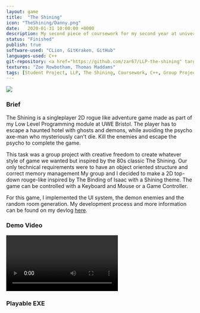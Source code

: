 ```yaml
---
layout: game
title:  "The Shining"
icon: "TheShining/Danny.png"
date:   2020-01-31 10:00:00 +0000
description: My second piece of coursework for my second year at university. A 2D rogue-like game inspired by the movie The Shining.
status: "Finished"
publish: true
software-used: "CLion, GitKraken, GitHub"
languages-used: C++
git-repository: <a href="https://github.com/zar67/LLP-the-shining" target="_blank">GitHub</a>
textures: "Zoe Rowbotham, Thomas Maddams"
tags: [Student Project, LLP, The Shining, Coursework, C++, Group Project]
---
```


<img src="{{ site.baseurl }}/assets/TheShining/the_shining_poster.jpg"/>

<h3>Brief</h3>

The Shining is a singleplayer 2D rogue like adventure game made as part of my Low Level Programming module at UWE Bristol. The player has to escape a haunted hotel with ghosts and demons, while avoiding the psycho axe-man who mysteriously can't die. Kill the enemies and escape the psycho to complete the game.

This task was a group project with creative freedom to create whatever style of game we wanted but inspired by the 80s classic The Shining. Our only technical requirements were to have an object oriented structure and correct memory management My group and I decided to make a 2D top-down rouge-like inspired by The Binding of Isaac with a Shining theme. The game can be controlled with a Keyboard and Mouse or a Game Controller. 

For this game, I implemented the UI system, the demon enemies and the random room generation. My development process and more information can be found on my devlog <a href="https://zar67.github.io/Portfolio/blog.html#The%20Shining%20Devlog">here</a>.

<h3>Demo Video</h3>
<video controls>
  <source src="{{ site.baseurl }}/assets/TheShining/video.mp4" type="video/mp4">
</video>

<br>
<h3>Playable EXE</h3>
<a class="page-link" target="_blank" href="{{site.baseurl}}/assets/TheShining/TheShining.zip"><i class="fas fa-file-archive fa-3x nav-image"></i></a>